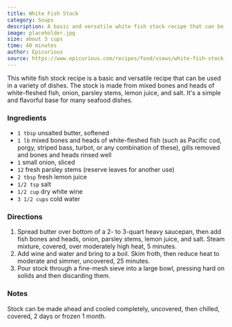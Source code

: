 ```yaml
---
title: White Fish Stock
category: Soups
description: A basic and versatile white fish stock recipe that can be used in a variety of dishes.
image: placeholder.jpg
size: about 3 cups
time: 40 minutes
author: Epicurious
source: https://www.epicurious.com/recipes/food/views/white-fish-stock-233577
---
```


This white fish stock recipe is a basic and versatile recipe that can be used in a variety of dishes. The stock is made from mixed bones and heads of white-fleshed fish, onion, parsley stems, lemon juice, and salt. It's a simple and flavorful base for many seafood dishes.

### Ingredients

* `1 tbsp` unsalted butter, softened
* `1 lb` mixed bones and heads of white-fleshed fish (such as Pacific cod, porgy, striped bass, turbot, or any combination of these), gills removed and bones and heads rinsed well
* `1` small onion, sliced
* `12` fresh parsley stems (reserve leaves for another use)
* `2 tbsp` fresh lemon juice
* `1/2 tsp` salt
* `1/2 cup` dry white wine
* `3 1/2 cups` cold water

### Directions

1. Spread butter over bottom of a 2- to 3-quart heavy saucepan, then add fish bones and heads, onion, parsley stems, lemon juice, and salt. Steam mixture, covered, over moderately high heat, 5 minutes.
2. Add wine and water and bring to a boil. Skim froth, then reduce heat to moderate and simmer, uncovered, 25 minutes.
3. Pour stock through a fine-mesh sieve into a large bowl, pressing hard on solids and then discarding them.

### Notes

Stock can be made ahead and cooled completely, uncovered, then chilled, covered, 2 days or frozen 1 month.